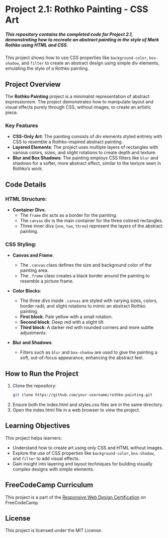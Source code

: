 # Project 2.1: Rothko Painting - CSS Art

##### This repository contains the completed code for Project 2.1, demonstrating how to recreate an abstract painting in the style of Mark Rothko using HTML and CSS.

This project shows how to use CSS properties like `background-color`, `box-shadow`, and `filter` to create an abstract design using simple div elements, emulating the style of a Rothko painting.

## Project Overview

The **Rothko Painting** project is a minimalist representation of abstract expressionism. The project demonstrates how to manipulate layout and visual effects purely through CSS, without images, to create an artistic piece.

### Key Features

- **CSS-Only Art**: The painting consists of div elements styled entirely with CSS to resemble a Rothko-inspired abstract painting.
- **Layered Elements**: The project uses multiple layers of rectangles with various colors, sizes, and slight rotations to create depth and texture.
- **Blur and Box Shadows**: The painting employs CSS filters like `blur` and shadows for a softer, more abstract effect, similar to the texture seen in Rothko’s work.

## Code Details

### HTML Structure:

- **Container Divs**:
  - The `frame` div acts as a border for the painting.
  - The `canvas` div is the main container for the three colored rectangles.
  - Three inner divs (`one`, `two`, `three`) represent the layers of the abstract painting.

### CSS Styling:

- **Canvas and Frame**:
  - The `.canvas` class defines the size and background color of the painting area.
  - The `.frame` class creates a black border around the painting to resemble a picture frame.
  
- **Color Blocks**:
  - The three divs inside `.canvas` are styled with varying sizes, colors, border radii, and slight rotations to mimic an abstract Rothko painting.
  - **First block**: Pale yellow with a small rotation.
  - **Second block**: Deep red with a slight tilt.
  - **Third block**: A darker red with rounded corners and more subtle adjustments.

- **Blur and Shadows**:
  - Filters such as `blur` and `box-shadow` are used to give the painting a soft, out-of-focus appearance, enhancing the abstract feel.

## How to Run the Project

1. Clone the repository:
   ```bash
   git clone https://github.com/your-username/rothko-painting.git
2. Ensure both the index.html and styles.css files are in the same directory.
3. Open the index.html file in a web browser to view the project.

## Learning Objectives

This project helps learners:
- Understand how to create art using only CSS and HTML without images.
- Explore the use of CSS properties like `background-color`, `box-shadow`, and `filter` to add visual effects.
- Gain insight into layering and layout techniques for building visually complex designs with simple elements.

## FreeCodeCamp Curriculum

This project is a part of the [Responsive Web Design Certification](https://www.freecodecamp.org/learn/2022/responsive-web-design/) on FreeCodeCamp.

## License

This project is licensed under the MIT License.
